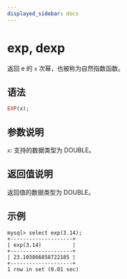```yaml
---
displayed_sidebar: docs
---
```


# exp, dexp



返回 e 的 `x` 次幂，也被称为自然指数函数。

## 语法

```Haskell
EXP(x);
```

## 参数说明

`x`: 支持的数据类型为 DOUBLE。

## 返回值说明

返回值的数据类型为 DOUBLE。

## 示例

```Plain Text
mysql> select exp(3.14);
+--------------------+
| exp(3.14)          |
+--------------------+
| 23.103866858722185 |
+--------------------+
1 row in set (0.01 sec)
```